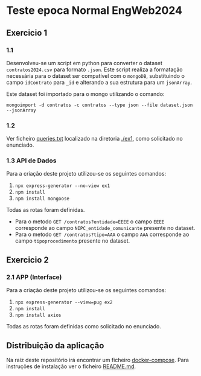 # Teste epoca Normal EngWeb2024

## Exercicio 1

### 1.1

Desenvolveu-se um script em python para converter o dataset `contratos2024.csv` para formato `.json`. Este script realiza a formatação necessária para o dataset ser compatível com o `mongoDB`, substituindo o campo `idContrato` para `_id` e alterando a sua estrutura para um `jsonArray`. 

Este dataset foi importado para o mongo utilizando o comando: 
```
mongoimport -d contratos -c contratos --type json --file dataset.json --jsonArray
```

### 1.2

Ver ficheiro [queries.txt](./ex1/queries.txt) localizado na diretoria [./ex1](./ex1/), como solicitado no enunciado.

### 1.3 API de Dados

Para a criação deste projeto utilizou-se os seguintes comandos:
1. `npx express-generator --no-view ex1`
2. `npm install`
3. `npm install mongoose`

Todas as rotas foram definidas.
- Para o metodo `GET /contratos?entidade=EEEE` o campo `EEEE` corresponde ao campo `NIPC_entidade_comunicante` presente no dataset.
- Para o metodo `GET /contratos?tipo=AAA` o campo `AAA` corresponde ao campo `tipoprocedimento` presente no dataset.

## Exercicio 2

### 2.1 APP (Interface)

Para a criação deste projeto utilizou-se os seguintes comandos:
1. `npx express-generator --view=pug ex2`
2. `npm install`
3. `npm install axios`

Todas as rotas foram definidas como solicitado no enunciado.

## Distribuição da aplicação

Na raíz deste repositório irá encontrar um ficheiro [docker-compose](./docker-compose.yml). Para instruções de instalação ver o ficheiro [README.md](./README.md).



